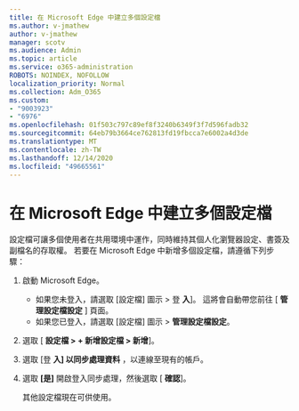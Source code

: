 ```yaml
---
title: 在 Microsoft Edge 中建立多個設定檔
ms.author: v-jmathew
author: v-jmathew
manager: scotv
ms.audience: Admin
ms.topic: article
ms.service: o365-administration
ROBOTS: NOINDEX, NOFOLLOW
localization_priority: Normal
ms.collection: Adm_O365
ms.custom:
- "9003923"
- "6976"
ms.openlocfilehash: 01f503c797c89ef8f3240b6349f3f7d596fadb32
ms.sourcegitcommit: 64eb79b3664ce762813fd19fbcca7e6002a4d3de
ms.translationtype: MT
ms.contentlocale: zh-TW
ms.lasthandoff: 12/14/2020
ms.locfileid: "49665561"
---
```

# <a name="create-multiple-profiles-in-microsoft-edge"></a>在 Microsoft Edge 中建立多個設定檔

設定檔可讓多個使用者在共用環境中運作，同時維持其個人化瀏覽器設定、書簽及副檔名的存取權。 若要在 Microsoft Edge 中新增多個設定檔，請遵循下列步驟：

1. 啟動 Microsoft Edge。
    - 如果您未登入，請選取 [設定檔] 圖示 > 登 **入**]。 這將會自動帶您前往 [ **管理設定檔設定** ] 頁面。
    - 如果您已登入，請選取 [設定檔] 圖示 > **管理設定檔設定**。
2. 選取 [ **設定檔 > + 新增設定檔 > 新增**]。
3. 選取 [登 **入] 以同步處理資料** ，以連線至現有的帳戶。
4. 選取 **[是]** 開啟登入同步處理，然後選取 [ **確認**]。

    其他設定檔現在可供使用。

